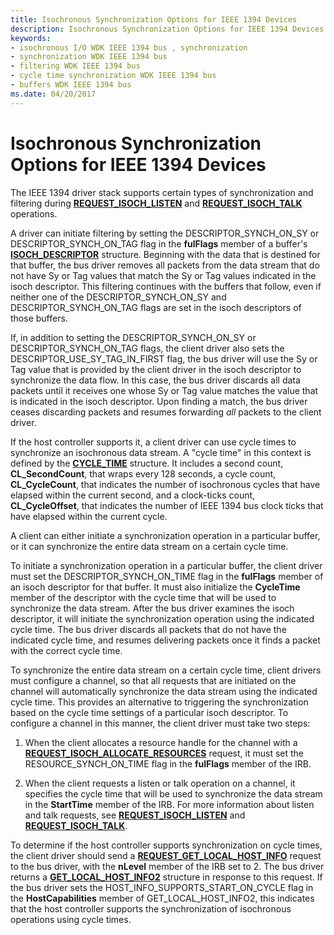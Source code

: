```yaml
---
title: Isochronous Synchronization Options for IEEE 1394 Devices
description: Isochronous Synchronization Options for IEEE 1394 Devices
keywords:
- isochronous I/O WDK IEEE 1394 bus , synchronization
- synchronization WDK IEEE 1394 bus
- filtering WDK IEEE 1394 bus
- cycle time synchronization WDK IEEE 1394 bus
- buffers WDK IEEE 1394 bus
ms.date: 04/20/2017
---
```


# Isochronous Synchronization Options for IEEE 1394 Devices





The IEEE 1394 driver stack supports certain types of synchronization and filtering during [**REQUEST\_ISOCH\_LISTEN**](/windows-hardware/drivers/ddi/1394/ni-1394-ioctl_1394_class) and [**REQUEST\_ISOCH\_TALK**](/windows-hardware/drivers/ddi/1394/ni-1394-ioctl_1394_class) operations.

A driver can initiate filtering by setting the DESCRIPTOR\_SYNCH\_ON\_SY or DESCRIPTOR\_SYNCH\_ON\_TAG flag in the **fulFlags** member of a buffer's [**ISOCH\_DESCRIPTOR**](/windows-hardware/drivers/ddi/1394/ns-1394-_isoch_descriptor) structure. Beginning with the data that is destined for that buffer, the bus driver removes all packets from the data stream that do not have Sy or Tag values that match the Sy or Tag values indicated in the isoch descriptor. This filtering continues with the buffers that follow, even if neither one of the DESCRIPTOR\_SYNCH\_ON\_SY and DESCRIPTOR\_SYNCH\_ON\_TAG flags are set in the isoch descriptors of those buffers.

If, in addition to setting the DESCRIPTOR\_SYNCH\_ON\_SY or DESCRIPTOR\_SYNCH\_ON\_TAG flags, the client driver also sets the DESCRIPTOR\_USE\_SY\_TAG\_IN\_FIRST flag, the bus driver will use the Sy or Tag value that is provided by the client driver in the isoch descriptor to synchronize the data flow. In this case, the bus driver discards all data packets until it receives one whose Sy or Tag value matches the value that is indicated in the isoch descriptor. Upon finding a match, the bus driver ceases discarding packets and resumes forwarding *all* packets to the client driver.

If the host controller supports it, a client driver can use cycle times to synchronize an isochronous data stream. A "cycle time" in this context is defined by the [**CYCLE\_TIME**](/windows-hardware/drivers/ddi/1394/ns-1394-_cycle_time) structure. It includes a second count, **CL\_SecondCount**, that wraps every 128 seconds, a cycle count, **CL\_CycleCount**, that indicates the number of isochronous cycles that have elapsed within the current second, and a clock-ticks count, **CL\_CycleOffset**, that indicates the number of IEEE 1394 bus clock ticks that have elapsed within the current cycle.

A client can either initiate a synchronization operation in a particular buffer, or it can synchronize the entire data stream on a certain cycle time.

To initiate a synchronization operation in a particular buffer, the client driver must set the DESCRIPTOR\_SYNCH\_ON\_TIME flag in the **fulFlags** member of an isoch descriptor for that buffer. It must also initialize the **CycleTime** member of the descriptor with the cycle time that will be used to synchronize the data stream. After the bus driver examines the isoch descriptor, it will initiate the synchronization operation using the indicated cycle time. The bus driver discards all packets that do not have the indicated cycle time, and resumes delivering packets once it finds a packet with the correct cycle time.

To synchronize the entire data stream on a certain cycle time, client drivers must configure a channel, so that all requests that are initiated on the channel will automatically synchronize the data stream using the indicated cycle time. This provides an alternative to triggering the synchronization based on the cycle time settings of a particular isoch descriptor. To configure a channel in this manner, the client driver must take two steps:

1.  When the client allocates a resource handle for the channel with a [**REQUEST\_ISOCH\_ALLOCATE\_RESOURCES**](/windows-hardware/drivers/ddi/1394/ni-1394-ioctl_1394_class) request, it must set the RESOURCE\_SYNCH\_ON\_TIME flag in the **fulFlags** member of the IRB.

2.  When the client requests a listen or talk operation on a channel, it specifies the cycle time that will be used to synchronize the data stream in the **StartTime** member of the IRB. For more information about listen and talk requests, see [**REQUEST\_ISOCH\_LISTEN**](/windows-hardware/drivers/ddi/1394/ni-1394-ioctl_1394_class) and [**REQUEST\_ISOCH\_TALK**](/windows-hardware/drivers/ddi/1394/ni-1394-ioctl_1394_class).

To determine if the host controller supports synchronization on cycle times, the client driver should send a [**REQUEST\_GET\_LOCAL\_HOST\_INFO**](/windows-hardware/drivers/ddi/1394/ni-1394-ioctl_1394_class) request to the bus driver, with the **nLevel** member of the IRB set to 2. The bus driver returns a [**GET\_LOCAL\_HOST\_INFO2**](/windows-hardware/drivers/ddi/1394/ns-1394-_get_local_host_info2) structure in response to this request. If the bus driver sets the HOST\_INFO\_SUPPORTS\_START\_ON\_CYCLE flag in the **HostCapabilities** member of GET\_LOCAL\_HOST\_INFO2, this indicates that the host controller supports the synchronization of isochronous operations using cycle times.

 

